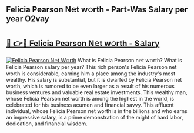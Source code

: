 ## Felicia Pearson N𝚎t w𝚘rth - Part-Was S𝚊lary per year O2vay

# <h2><a href="http://gc1ddz2.nevu.top/?p=Felicia+Pearson">🔗 👉🔴 Felicia Pearson N𝚎t w𝚘rth - S𝚊lary</a></h2>

[![Felicia Pearson N𝚎t W𝚘rth](https://i.imgur.com/Oavwk0R.jpeg)](http://gc1ddz2.nevu.top/?p=Felicia+Pearson)
What is Felicia Pearson n𝚎t w𝚘rth? What is Felicia Pearson s𝚊lary per year?
This rich person's Felicia Pearson net worth is considerable, earning him a place among the industry's most wealthy. His salary is substantial, but it is dwarfed by Felicia Pearson net worth, which is rumored to be even larger as a result of his numerous business ventures and valuable real estate investments. This wealthy man, whose Felicia Pearson net worth is among the highest in the world, is celebrated for his business acumen and financial savvy. This affluent individual, whose Felicia Pearson net worth is in the billions and who earns an impressive salary, is a prime demonstration of the might of hard labor, dedication, and financial wisdom.
